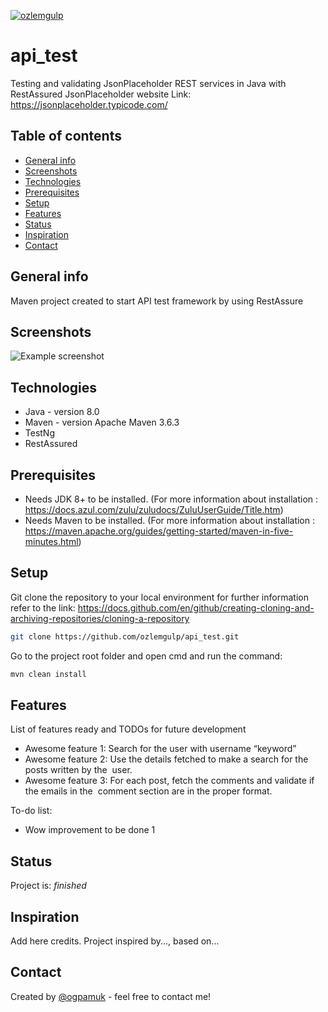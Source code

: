 [![ozlemgulp](https://circleci.com/gh/ozlemgulp/api_test.svg?style=svg)](https://app.circleci.com/pipelines/github/ozlemgulp/api_test)
# api_test
Testing and validating JsonPlaceholder REST services in Java with RestAssured
JsonPlaceholder website Link: https://jsonplaceholder.typicode.com/
## Table of contents
* [General info](#general-info)
* [Screenshots](#screenshots)
* [Technologies](#technologies)
* [Prerequisites](#prerequisites)
* [Setup](#setup)
* [Features](#features)
* [Status](#status)
* [Inspiration](#inspiration)
* [Contact](#contact)

## General info
Maven project created to start API test framework by using RestAssure

## Screenshots
![Example screenshot](./img/screenshot.png)

## Technologies
* Java - version 8.0
* Maven  - version Apache Maven 3.6.3
* TestNg
* RestAssured
## Prerequisites
* Needs JDK 8+ to be installed. (For more information about installation : https://docs.azul.com/zulu/zuludocs/ZuluUserGuide/Title.htm)
* Needs Maven to be installed. (For more information about installation : https://maven.apache.org/guides/getting-started/maven-in-five-minutes.html)

## Setup
Git clone the repository to your local environment for further information refer to the link: https://docs.github.com/en/github/creating-cloning-and-archiving-repositories/cloning-a-repository
```bash
git clone https://github.com/ozlemgulp/api_test.git
```
Go to the project root folder and open cmd and run the command:
```bash
mvn clean install
```

## Features
List of features ready and TODOs for future development
* Awesome feature 1: Search for the user with username “​keyword​”
* Awesome feature 2: Use the details fetched to make a search for the posts written by the 
user.
* Awesome feature 3: For each post, fetch the comments and validate if the emails in the 
comment section are in the proper format.

To-do list:
* Wow improvement to be done 1

## Status
Project is:  _finished_

## Inspiration
Add here credits. Project inspired by..., based on...

## Contact
Created by [@ogpamuk](https://github.com/ozlemgulp) - feel free to contact me!
